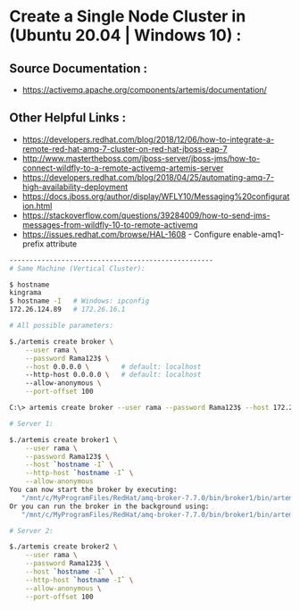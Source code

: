 # Create a Single Node Cluster in (Ubuntu 20.04 | Windows 10) :

## Source Documentation :

- https://activemq.apache.org/components/artemis/documentation/

## Other Helpful Links :

- https://developers.redhat.com/blog/2018/12/06/how-to-integrate-a-remote-red-hat-amq-7-cluster-on-red-hat-jboss-eap-7
- http://www.mastertheboss.com/jboss-server/jboss-jms/how-to-connect-wildfly-to-a-remote-activemq-artemis-server
- https://developers.redhat.com/blog/2018/04/25/automating-amq-7-high-availability-deployment
- https://docs.jboss.org/author/display/WFLY10/Messaging%20configuration.html
- https://stackoverflow.com/questions/39284009/how-to-send-jms-messages-from-wildfly-10-to-remote-activemq
- https://issues.redhat.com/browse/HAL-1608 - Configure enable-amq1-prefix attribute

```sh
---------------------------------------------------
# Same Machine (Vertical Cluster):

$ hostname
kingrama
$ hostname -I   # Windows: ipconfig
172.26.124.89   # 172.26.16.1

# All possible parameters:

$./artemis create broker \
    --user rama \
    --password Rama123$ \
    --host 0.0.0.0 \        # default: localhost
    --http-host 0.0.0.0 \   # default: localhost
    --allow-anonymous \
    --port-offset 100

C:\> artemis create broker --user rama --password Rama123$ --host 172.26.16.1 --http-host 172.26.16.1 --allow-anonymous --port-offset 100

# Server 1:

$./artemis create broker1 \
    --user rama \
    --password Rama123$ \
    --host `hostname -I` \
    --http-host `hostname -I` \
    --allow-anonymous
You can now start the broker by executing:
   "/mnt/c/MyProgramFiles/RedHat/amq-broker-7.7.0/bin/broker1/bin/artemis" run
Or you can run the broker in the background using:
   "/mnt/c/MyProgramFiles/RedHat/amq-broker-7.7.0/bin/broker1/bin/artemis-service" start

# Server 2:

$./artemis create broker2 \
    --user rama \
    --password Rama123$ \
    --host `hostname -I` \
    --http-host `hostname -I` \
    --allow-anonymous \
    --port-offset 100
```
